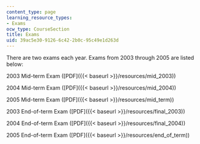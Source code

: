 ```yaml
---
content_type: page
learning_resource_types:
- Exams
ocw_type: CourseSection
title: Exams
uid: 39ac5e30-9126-6c42-2b0c-95c49e1d263d
---
```


There are two exams each year. Exams from 2003 through 2005 are listed below:

2003 Mid-term Exam ([PDF]({{< baseurl >}}/resources/mid_2003))

2004 Mid-term Exam ([PDF]({{< baseurl >}}/resources/mid_2004))

2005 Mid-term Exam ([PDF]({{< baseurl >}}/resources/mid_term))

2003 End-of-term Exam ([PDF]({{< baseurl >}}/resources/final_2003))

2004 End-of-term Exam ([PDF]({{< baseurl >}}/resources/final_2004))

2005 End-of-term Exam ([PDF]({{< baseurl >}}/resources/end_of_term))